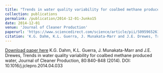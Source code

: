 ```yaml
---
title: "Trends in water quality variability for coalbed methane produced water"
collection: publications
permalink: /publication/2014-12-01-Junko15
date: 2014-12-01
venue: 'Journal of Cleaner Production'
paperurl: 'https://www.sciencedirect.com/science/article/pii/S0959652614003813?via%3Dihub'
citation: 'K.G. Dahm, K.L. Guerra, J. Munakata-Marr and J.E. Drewes, Trends in water quality variability for coalbed methane produced water, Journal of Cleaner Production, 80:840-848 (2014). DOI: 10.1016/j.jclepro.2014.04.033'
---
```


<a href='https://www.sciencedirect.com/science/article/pii/S0959652614003813?via%3Dihub'>Download paper here</a>
K.G. Dahm, K.L. Guerra, J. Munakata-Marr and J.E. Drewes, Trends in water quality variability for coalbed methane produced water, Journal of Cleaner Production, 80:840-848 (2014). DOI: 10.1016/j.jclepro.2014.04.033
